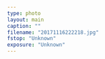 ```yaml
---
type: photo
layout: main
caption: ""
filename: "20171116222218.jpg"
fstop: "Unknown"
exposure: "Unknown"
---
```

